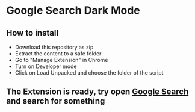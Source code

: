 # Google Search Dark Mode

## How to install

- Download this repository as zip
- Extract the content to a safe folder
- Go to "Manage Extension" in Chrome
- Turn on Developer mode
- Click on Load Unpacked and choose the folder of the script

## The Extension is ready, try open [Google Search](https://www.google.com/) and search for something
